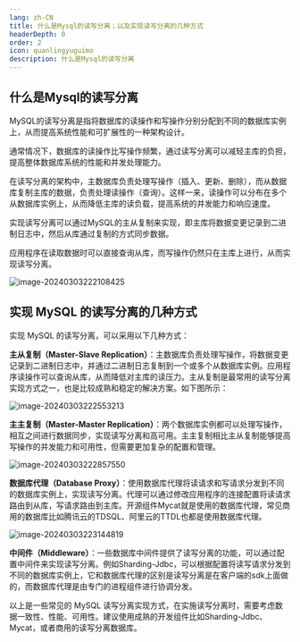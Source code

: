 ```yaml
---
lang: zh-CN
title: 什么是Mysql的读写分离；以及实现读写分离的几种方式
headerDepth: 0
order: 2
icon: quanlingyuguimo
description: 什么是Mysql的读写分离
---
```


## 什么是Mysql的读写分离

MySQL的读写分离是指将数据库的读操作和写操作分别分配到不同的数据库实例上，从而提高系统性能和可扩展性的一种架构设计。

通常情况下，数据库的读操作比写操作频繁，通过读写分离可以减轻主库的负担，提高整体数据库系统的性能和并发处理能力。

在读写分离的架构中，主数据库负责处理写操作（插入、更新、删除），而从数据库复制主库的数据，负责处理读操作（查询）。这样一来，读操作可以分布在多个从数据库实例上，从而降低主库的读负载，提高系统的并发能力和响应速度。

实现读写分离可以通过MySQL的主从复制来实现，即主库将数据变更记录到二进制日志中，然后从库通过复制的方式同步数据。

应用程序在读取数据时可以直接查询从库，而写操作仍然只在主库上进行，从而实现读写分离。

![image-20240303222108425](https://static-1254191423.cos.ap-shanghai.myqcloud.com/img/2024/3/3/image-20240303222108425.png)

## 实现 MySQL 的读写分离的几种方式



实现 MySQL 的读写分离，可以采用以下几种方式：

**主从复制（Master-Slave Replication）**：主数据库负责处理写操作，将数据变更记录到二进制日志中，并通过二进制日志复制到一个或多个从数据库实例。应用程序读操作可以查询从库，从而降低对主库的读压力。主从复制是最常用的读写分离实现方式之一，也是比较成熟和稳定的解决方案。如下图所示：

![image-20240303222553213](https://static-1254191423.cos.ap-shanghai.myqcloud.com/img/2024/3/3/image-20240303222553213.png)

**主主复制（Master-Master Replication）**：两个数据库实例都可以处理写操作，相互之间进行数据同步，实现读写分离和高可用。主主复制相比主从复制能够提高写操作的并发能力和可用性，但需要更加复杂的配置和管理。

![image-20240303222857550](https://static-1254191423.cos.ap-shanghai.myqcloud.com/img/2024/3/3/image-20240303222857550.png)

**数据库代理（Database Proxy）**：使用数据库代理将读请求和写请求分发到不同的数据库实例上，实现读写分离。代理可以通过修改应用程序的连接配置将读请求路由到从库，写请求路由到主库。开源组件Mycat就是使用的数据库代理，常见商用的数据库比如腾讯云的TDSQL、阿里云的TTDL也都是使用数据库代理。

![image-20240303223144819](https://static-1254191423.cos.ap-shanghai.myqcloud.com/img/2024/3/3/image-20240303223144819.png)

**中间件（Middleware）**：一些数据库中间件提供了读写分离的功能，可以通过配置中间件来实现读写分离。例如Sharding-Jdbc，可以根据配置将读写请求分发到不同的数据库实例上，它和数据库代理的区别是读写分离是在客户端的sdk上面做的，而数据库代理是由专门的进程组件进行协调分发。

以上是一些常见的 MySQL 读写分离实现方式，在实施读写分离时，需要考虑数据一致性、性能、可用性。建议使用成熟的开发组件比如Sharding-Jdbc、Mycat，或者商用的读写分离数据库。